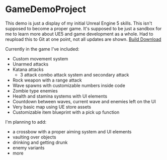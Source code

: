 # GameDemoProject
This demo is just a display of my initial Unreal Engine 5 skills. This isn't supposed to become a proper game. It's supposed to be just a sandbox for me to learn more about UE5 and game development as a whole. 
Had to reupload this to Git at one point, not all updates are shown.
[Build Download](https://drive.google.com/drive/folders/153eJkz2gxNn77zWR-XejMngzsplKiYZs?usp=sharing)

Currently in the game I've included:
- Custom movement system
- Unarmed attacks
- Katana attacks
  - 3 attack combo attack system and secondary attack
- Rock weapon with a range attack
- Wave spawns with customizable numbers inside code
- Zombie type enemies
- Health and stamina systems with UI elements
- Countdown between waves, current wave and enemies left on the UI
- Very basic map using UE store assets
- Customizable item blueprint with a pick up function

I'm planning to add:
- a crossbow with a proper aiming system and UI elements
- vaulting over objects
- drinking and getting drunk
- enemy variants
- more

